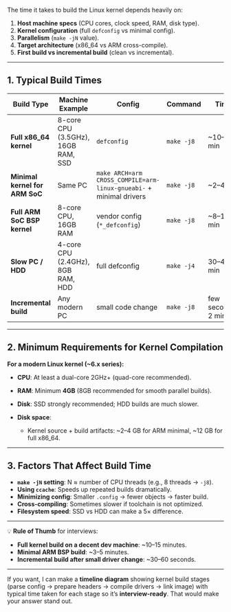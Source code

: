 The time it takes to build the Linux kernel depends heavily on:

1. **Host machine specs** (CPU cores, clock speed, RAM, disk type).
2. **Kernel configuration** (full `defconfig` vs minimal config).
3. **Parallelism** (`make -jN` value).
4. **Target architecture** (x86\_64 vs ARM cross-compile).
5. **First build vs incremental build** (clean vs incremental).

---

## **1. Typical Build Times**

| Build Type                     | Machine Example                    | Config                                                             | Command    | Time              |
| ------------------------------ | ---------------------------------- | ------------------------------------------------------------------ | ---------- | ----------------- |
| **Full x86\_64 kernel**        | 8-core CPU (3.5GHz), 16GB RAM, SSD | `defconfig`                                                        | `make -j8` | \~10–15 min       |
| **Minimal kernel for ARM SoC** | Same PC                            | `make ARCH=arm CROSS_COMPILE=arm-linux-gnueabi-` + minimal drivers | `make -j8` | \~2–4 min         |
| **Full ARM SoC BSP kernel**    | 8-core CPU, 16GB RAM               | vendor config (`*_defconfig`)                                      | `make -j8` | \~8–12 min        |
| **Slow PC / HDD**              | 4-core CPU (2.4GHz), 8GB RAM, HDD  | full defconfig                                                     | `make -j4` | 30–45 min         |
| **Incremental build**          | Any modern PC                      | small code change                                                  | `make -j8` | few seconds–2 min |

---

## **2. Minimum Requirements for Kernel Compilation**

**For a modern Linux kernel (\~6.x series):**

* **CPU**: At least a dual-core 2GHz+ (quad-core recommended).
* **RAM**: Minimum **4GB** (8GB recommended for smooth parallel builds).
* **Disk**: SSD strongly recommended; HDD builds are much slower.
* **Disk space**:

  * Kernel source + build artifacts: \~2–4 GB for ARM minimal, \~12 GB for full x86\_64.

---

## **3. Factors That Affect Build Time**

* **`make -jN` setting**: N ≈ number of CPU threads (e.g., 8 threads → `-j8`).
* **Using `ccache`**: Speeds up repeated builds dramatically.
* **Minimizing config**: Smaller `.config` → fewer objects → faster build.
* **Cross-compiling**: Sometimes slower if toolchain is not optimized.
* **Filesystem speed**: SSD vs HDD can make a 5× difference.

---

💡 **Rule of Thumb** for interviews:

* **Full kernel build on a decent dev machine**: \~10–15 minutes.
* **Minimal ARM BSP build**: \~3–5 minutes.
* **Incremental build after small driver change**: \~30–60 seconds.

---

If you want, I can make a **timeline diagram** showing kernel build stages (parse config → prepare headers → compile drivers → link image) with typical time taken for each stage so it’s **interview-ready**. That would make your answer stand out.
